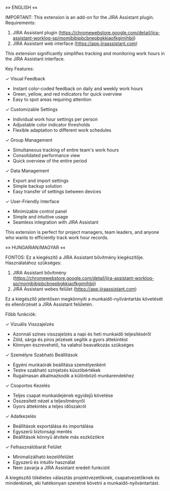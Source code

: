 »» ENGLISH ««

IMPORTANT: This extension is an add-on for the JIRA Assistant plugin. Requirements:
1. JIRA Assistant plugin (https://chromewebstore.google.com/detail/jira-assistant-worklog-sp/momjbjbjpbcbnepbgkkiaofkgimihbii)
2. JIRA Assistant web interface (https://app.jiraassistant.com)

This extension significantly simplifies tracking and monitoring work hours in the JIRA Assistant interface.

Key Features:

✓ Visual Feedback
- Instant color-coded feedback on daily and weekly work hours
- Green, yellow, and red indicators for quick overview
- Easy to spot areas requiring attention

✓ Customizable Settings
- Individual work hour settings per person
- Adjustable color indicator thresholds
- Flexible adaptation to different work schedules

✓ Group Management
- Simultaneous tracking of entire team's work hours
- Consolidated performance view
- Quick overview of the entire period

✓ Data Management
- Export and import settings
- Simple backup solution
- Easy transfer of settings between devices

✓ User-Friendly Interface
- Minimizable control panel
- Simple and intuitive usage
- Seamless integration with JIRA Assistant

This extension is perfect for project managers, team leaders, and anyone who wants to efficiently track work hour records.

»» HUNGARIAN/MAGYAR ««

FONTOS: Ez a kiegészítő a JIRA Assistant bővítmény kiegészítője. Használatához szükséges:
1. JIRA Assistant bővítmény (https://chromewebstore.google.com/detail/jira-assistant-worklog-sp/momjbjbjpbcbnepbgkkiaofkgimihbii)
2. JIRA Assistant webes felület (https://app.jiraassistant.com)

Ez a kiegészítő jelentősen megkönnyíti a munkaidő-nyilvántartás követését és ellenőrzését a JIRA Assistant felületén. 

Főbb funkciók:

✓ Vizuális Visszajelzés
- Azonnali színes visszajelzés a napi és heti munkaidő teljesítéséről
- Zöld, sárga és piros jelzések segítik a gyors áttekintést
- Könnyen észrevehető, ha valahol beavatkozás szükséges

✓ Személyre Szabható Beállítások
- Egyéni munkaórák beállítása személyenként
- Testre szabható színjelzés küszöbértékek
- Rugalmasan alkalmazkodik a különböző munkarendekhez

✓ Csoportos Kezelés
- Teljes csapat munkaidejének egyidejű követése
- Összesített nézet a teljesítményről
- Gyors áttekintés a teljes időszakról

✓ Adatkezelés
- Beállítások exportálása és importálása
- Egyszerű biztonsági mentés
- Beállítások könnyű átvitele más eszközökre

✓ Felhasználóbarát Felület
- Minimalizálható kezelőfelület
- Egyszerű és intuitív használat
- Nem zavarja a JIRA Assistant eredeti funkcióit

A kiegészítő tökéletes választás projektvezetőknek, csapatvezetőknek és mindenkinek, aki hatékonyan szeretné követni a munkaidő-nyilvántartást.
